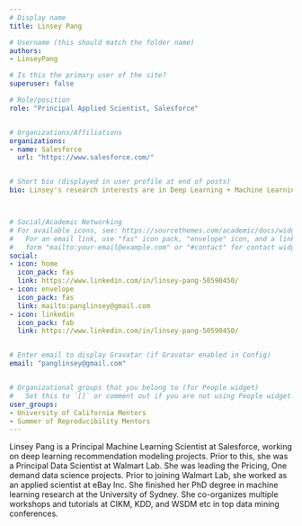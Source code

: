 ```yaml
---
# Display name
title: Linsey Pang

# Username (this should match the folder name)
authors:
- LinseyPang

# Is this the primary user of the site?
superuser: false

# Role/position
role: "Principal Applied Scientist, Salesforce"


# Organizations/Affiliations
organizations:
- name: Salesforce 
  url: "https://www.salesforce.com/"


# Short bio (displayed in user profile at end of posts)
bio: Linsey's research interests are in Deep Learning + Machine Learning + AI. 



# Social/Academic Networking
# For available icons, see: https://sourcethemes.com/academic/docs/widgets/#icons
#   For an email link, use "fas" icon pack, "envelope" icon, and a link in the
#   form "mailto:your-email@example.com" or "#contact" for contact widget.
social:
- icon: home
  icon_pack: fas
  link: https://www.linkedin.com/in/linsey-pang-50590450/
- icon: envelope
  icon_pack: fas
  link: mailto:panglinsey@gmail.com
- icon: linkedin
  icon_pack: fab
  link: https://www.linkedin.com/in/linsey-pang-50590450/


# Enter email to display Gravatar (if Gravatar enabled in Config)
email: "panglinsey@gmail.com"


# Organizational groups that you belong to (for People widget)
#   Set this to `[]` or comment out if you are not using People widget.
user_groups:
- University of California Mentors
- Summer of Reproducibility Mentors
---
```

Linsey Pang is a Principal Machine Learning Scientist at Salesforce, working on deep learning recommendation modeling projects. Prior to this, she was a Principal Data Scientist at Walmart Lab. She was leading the Pricing, One demand data science projects. Prior to joining Walmart Lab, she worked as an applied scientist at eBay Inc.  She finished her PhD degree in machine learning research at the University of Sydney. She co-organizes multiple workshops and tutorials at CIKM, KDD, and WSDM etc in top data mining conferences.


